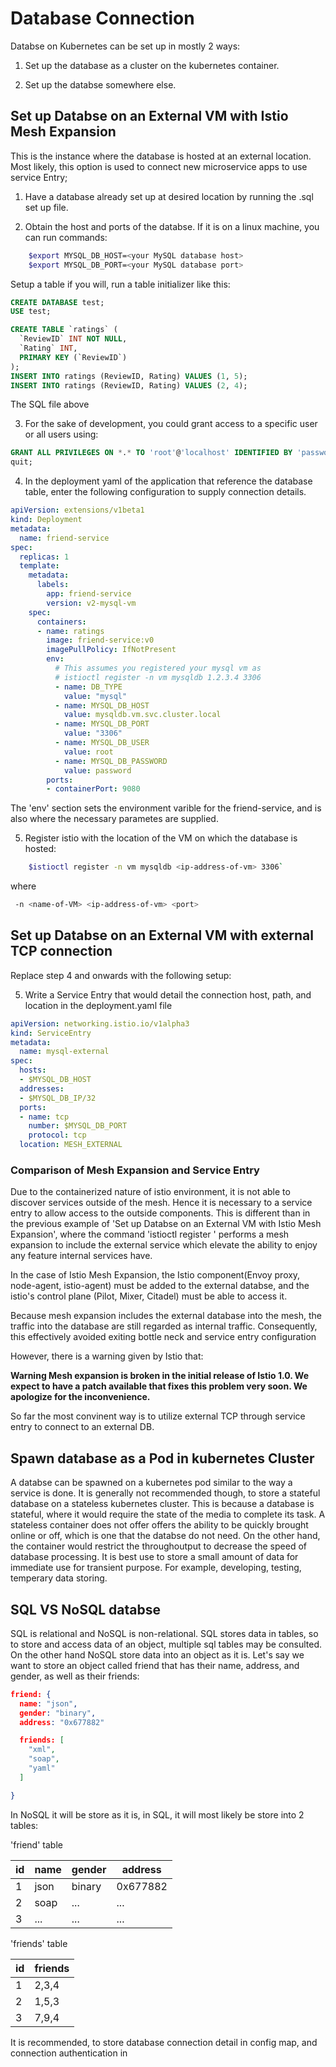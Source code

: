 # Database Connection

Databse on Kubernetes can be set up in mostly 2 ways:
  
  1. Set up the database as a cluster on the kubernetes container.

  2. Set up the databse somewhere else.

## Set up Databse on an External VM with Istio Mesh Expansion

This is the instance where the database is hosted at an external location. Most likely, this option is used to connect new microservice apps to use service Entry;

1. Have a database already set up at desired location by running the .sql set up file. 

2. Obtain the host and ports of the databse. If it is on a linux machine, you can run commands:

```bash
    $export MYSQL_DB_HOST=<your MySQL database host>
    $export MYSQL_DB_PORT=<your MySQL database port>
```

Setup a table if you will, run a table initializer like this:

```sql
CREATE DATABASE test;
USE test;

CREATE TABLE `ratings` (
  `ReviewID` INT NOT NULL,
  `Rating` INT,
  PRIMARY KEY (`ReviewID`)
);
INSERT INTO ratings (ReviewID, Rating) VALUES (1, 5);
INSERT INTO ratings (ReviewID, Rating) VALUES (2, 4);
```

The SQL file above

3. For the sake of development, you could grant access to a specific user or all users using: 

```sql
GRANT ALL PRIVILEGES ON *.* TO 'root'@'localhost' IDENTIFIED BY 'password' WITH GRANT OPTION;
quit;
```

4. In the deployment yaml of the application that reference the database table, enter the following configuration to supply connection details.

```yaml
apiVersion: extensions/v1beta1
kind: Deployment
metadata:
  name: friend-service
spec:
  replicas: 1
  template:
    metadata:
      labels:
        app: friend-service
        version: v2-mysql-vm
    spec:
      containers:
      - name: ratings
        image: friend-service:v0
        imagePullPolicy: IfNotPresent
        env:
          # This assumes you registered your mysql vm as
          # istioctl register -n vm mysqldb 1.2.3.4 3306
          - name: DB_TYPE
            value: "mysql"
          - name: MYSQL_DB_HOST
            value: mysqldb.vm.svc.cluster.local
          - name: MYSQL_DB_PORT
            value: "3306"
          - name: MYSQL_DB_USER
            value: root
          - name: MYSQL_DB_PASSWORD
            value: password
        ports:
        - containerPort: 9080
```

The 'env' section sets the environment varible for the friend-service, and is also where the necessary parametes are supplied.

5. Register istio with the location of the VM on which the database is hosted: 

```bash
    $istioctl register -n vm mysqldb <ip-address-of-vm> 3306`
```

where

```bash
 -n <name-of-VM> <ip-address-of-vm> <port>
```

## Set up Databse on an External VM with external TCP connection

Replace step 4 and onwards with the following setup: 

5. Write a Service Entry that would detail the connection host, path, and location in the deployment.yaml file

```yaml
apiVersion: networking.istio.io/v1alpha3
kind: ServiceEntry
metadata:
  name: mysql-external
spec:
  hosts:
  - $MYSQL_DB_HOST
  addresses:
  - $MYSQL_DB_IP/32
  ports:
  - name: tcp
    number: $MYSQL_DB_PORT
    protocol: tcp
  location: MESH_EXTERNAL
```

### Comparison of Mesh Expansion and Service Entry

Due to the containerized nature of istio environment, it is not able to discover services outside of the mesh. Hence it is necessary to a service entry to allow access to the outside components. This is different than in the previous example of 'Set up Databse on an External VM with Istio Mesh Expansion', where the command 'istioctl register <vm> <host> <port>' performs a mesh expansion to include the external service which elevate the ability to enjoy any feature internal services have.

In the case of Istio Mesh Expansion, the Istio component(Envoy proxy, node-agent, istio-agent) must be added to the external databse, and the istio's control plane (Pilot, Mixer, Citadel) must be able to access it.

Because mesh expansion includes the external database into the mesh, the traffic into the database are still regarded as internal traffic. Consequently, this effectively avoided exiting bottle neck and service entry configuration

However, there is a warning given by Istio that:

**Warning Mesh expansion is broken in the initial release of Istio 1.0. We expect to have a patch available that fixes this problem very soon. We apologize for the inconvenience.**

So far the most convinent way is to utilize external TCP through service entry to connect to an external DB. 


## Spawn database as a Pod in kubernetes Cluster

A databse can be spawned on a kubernetes pod similar to the way a service is done. It is generally not recommended though, to store a stateful database on a stateless kubernetes cluster. This is because a database is stateful, where it would require the state of the media to complete its task. A stateless container  does not offer offers the ability to be quickly brought online or off, which is one that the databse do not need. On the other hand, the container would restrict the throughoutput to decrease the speed of database processing. It is best use to store a small amount of data for immediate use for transient purpose. For example, developing, testing, temperary data storing.

## SQL VS NoSQL databse

SQL is relational and NoSQL is non-relational. SQL stores data in tables, so to store and access data of an object, multiple sql tables may be consulted. On the other hand NoSQL store data into an object as it is. Let's say we want to store an object called friend that has their name, address, and gender, as well as their friends:

```json
friend: {
  name: "json",
  gender: "binary",
  address: "0x677882"

  friends: [
    "xml",
    "soap",
    "yaml"
  ]

}
```

In NoSQL it will be store as it is, in SQL, it will most likely be store into 2 tables:

'friend' table

| id | name  | gender |  address  |
|----|-------|--------|-----------|
| 1  | json  | binary | 0x677882  |
| 2  | soap  | ...    | ...       |
| 3  | ...   | ...    | ...       |

'friends' table

| id | friends |
|----|---------|
| 1  | 2,3,4  |
| 2  | 1,5,3 |
| 3  | 7,9,4 |


It is recommended, to store database connection detail in config map, and connection authentication in